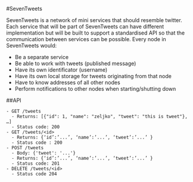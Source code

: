 #SevenTweets

SevenTweets is a network of mini services that should resemble twitter. Each service that
will be part of SevenTweets can have different implementation but will be built to support
a standardised API so that the communication between services can be possible. Every
node in SevenTweets would:
- Be a separate service
- Be able to work with tweets (published message)
- Have its own identificator (username)
- Have its own local storage for tweets originating from that node
- Have to know addresses of all other nodes
- Perform notifications to other nodes when starting/shutting down

##API
```
- GET /tweets
  - Returns: [{"id": 1, "name": "zeljko", "tweet": "this is tweet"}, …]
  - Status code: 200
- GET /tweets/<id>
  - Returns: {‘id’:’...’, ‘name’:’...’, ‘tweet’:’...’ }
  - Status code : 200
- POST /tweets
  - Body: {'tweet': '...'}
  - Returns: {‘id’:’...’, ‘name’:’...’, ‘tweet’:’...’ }
  - Status code: 201
- DELETE /tweets/<id>
  - Status code 204
```